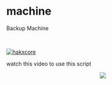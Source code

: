 # machine
Backup Machine

</br>

[![hakxcore](https://img.youtube.com/vi/I1H_aVs-jWo/0.jpg)](https://www.youtube.com/watch?v=I1H_aVs-jWo)


watch this video to use this script






<p align="center">
  <img src="https://profile-counter.glitch.me/machine/count.svg" />
</p>

